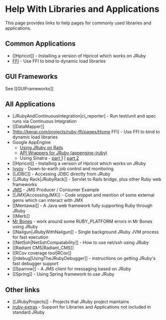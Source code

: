Help With Libraries and Applications
====================================

This page provides links to help pages for commonly used libraries and applications.

Common Applications
-------------------
* [[Hpricot]] - Installing a version of Hpricot which works on JRuby
* [FFI](http://kenai.com/projects/ruby-ffi/pages/Home) - Use FFI to bind to dynamic load libraries

GUI Frameworks
--------------
See [[GUIFrameworks]]

All Applications
----------------
* [JRubyAndContinuousIntegration|ci_reporter] - Run test/unit and spec runs via Continuous Integration
* [[DataMapper]]
* [http://kenai.com/projects/ruby-ffi/pages/Home FFI] - Use FFI to bind to dynamic load libraries
* Google AppEngine
  * [Using JRuby on Rails](http://olabini.com/blog/2009/04/jruby-on-rails-on-google-app-engine)
  * [API Wrappers for JRuby (appengine-jruby)](http://code.google.com/p/appengine-jruby)
  * Using Sinatra - [part 1](http://blog.bigcurl.de/2009/04/running-sinatra-apps-on-google.html) | [part 2](http://dev.massivebraingames.com/past/2009/4/15/writing_sinatra_apps_for_google)
* [[Hpricot]] - Installing a version of Hpricot which works on JRuby
* [Iyyov](http://github.com/dekellum/iyyov#readme) - Down-to-earth job control and monitoring. 
* [[JDBC]] - Accessing JDBC directly from JRuby
* [[JRuby Rack|JRubyRack]] - Servlet to Rails bridge, plus other Ruby web frameworks
* [JMS](http://blog.dberg.org/2008/07/jms-jruby-producer-and-consumer.html) - JMS Producer / Consumer Example
* [[JMX|AccessingJMX]] - Code snippet and mention of some external gems which can interact with JMX
* [[Mentawai]] - A Java web framework fully supporting Ruby through JRuby
* [[Merb]]
* [Mr Bones](http://epirsch.blogspot.com/2008/10/making-mr-bones-work-with-jruby.html) - work around some RUBY_PLATFORM errors in Mr Bones using JRuby
* [[Nailgun|JRubyWithNailgun]] - Single background JRuby JVM process for fast execution
* [[NetSsh|NetSshCompatability]] - How to use net/ssh using JRuby
* [[Radiant CMS|Radiant_CMS]]
* [[RCov coverage tool|RCov]]
* [[rdebug|UsingTheJRubyDebugger]] - instructions on getting JRuby's fast debugger support
* [[Sparrow]] - A JMS client for messaging based on JRuby
* [[Spring]] - Using Spring framework to use JRuby

Other links
-----------
* [[JRubyProjects]] - Projects that JRuby project maintains
* [jruby-extras](http://rubyforge.org/projects/jruby-extras) - Support for Libraries and Applications not included in standard JRuby
